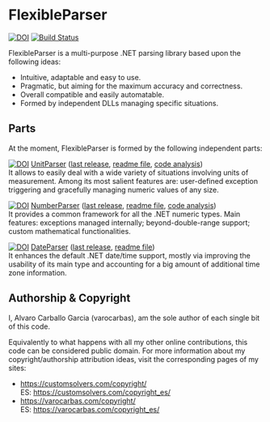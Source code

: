 # FlexibleParser        

[![DOI](https://zenodo.org/badge/DOI/10.5281/zenodo.803400.svg)](https://doi.org/10.5281/zenodo.803400) [![Build Status](https://travis-ci.org/varocarbas/FlexibleParser.svg?branch=master)](https://travis-ci.org/varocarbas/FlexibleParser)


FlexibleParser is a multi-purpose .NET parsing library based upon the following ideas:

- Intuitive, adaptable and easy to use.
- Pragmatic, but aiming for the maximum accuracy and correctness.
- Overall compatible and easily automatable. 
- Formed by independent DLLs managing specific situations.

## Parts

At the moment, FlexibleParser is formed by the following independent parts:

[![DOI](https://zenodo.org/badge/DOI/10.5281/zenodo.803378.svg)](https://doi.org/10.5281/zenodo.803378) [UnitParser](https://customsolvers.com/unit_parser/) ([last release](https://github.com/varocarbas/FlexibleParser/releases/tag/UnitParser__1.0.9.0), [readme file](https://github.com/varocarbas/FlexibleParser/blob/master/all_readme/UnitParser.md), [code analysis](https://varocarbas.com/unit_parser_code/))<br/>
It allows to easily deal with a wide variety of situations involving units of measurement.
Among its most salient features are: user-defined exception triggering and gracefully managing numeric values of any size.


[![DOI](https://zenodo.org/badge/DOI/10.5281/zenodo.803390.svg)](https://doi.org/10.5281/zenodo.803390) [NumberParser](https://customsolvers.com/number_parser/) ([last release](https://github.com/varocarbas/FlexibleParser/releases/tag/NumberParser_1.0.8.0), [readme file](https://github.com/varocarbas/FlexibleParser/blob/master/all_readme/NumberParser.md), [code analysis](https://varocarbas.com/number_parser_code/))<br/>
It provides a common framework for all the .NET numeric types. Main features: exceptions managed internally; beyond-double-range support; custom mathematical functionalities.


[![DOI](https://zenodo.org/badge/DOI/10.5281/zenodo.803399.svg)](https://doi.org/10.5281/zenodo.803399) [DateParser](https://customsolvers.com/date_parser/) ([last release](https://github.com/varocarbas/FlexibleParser/releases/tag/DateParser_1.0.7.0), [readme file](https://github.com/varocarbas/FlexibleParser/blob/master/all_readme/DateParser.md))<br/>
It enhances the default .NET date/time support, mostly via improving the usability of its main type and accounting for a big amount of additional time zone information.


## Authorship & Copyright

I, Alvaro Carballo Garcia (varocarbas), am the sole author of each single bit of this code.

Equivalently to what happens with all my other online contributions, this code can be considered public domain. For more information about my copyright/authorship attribution ideas, visit the corresponding pages of my sites:
- https://customsolvers.com/copyright/<br/> 
ES: https://customsolvers.com/copyright_es/
- https://varocarbas.com/copyright/<br/>
ES: https://varocarbas.com/copyright_es/